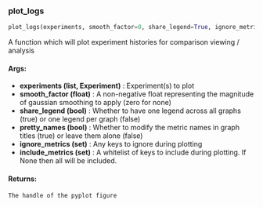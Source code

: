 

### plot_logs
```python
plot_logs(experiments, smooth_factor=0, share_legend=True, ignore_metrics=None, pretty_names=False, include_metrics=None)
```
A function which will plot experiment histories for comparison viewing / analysis

#### Args:

* **experiments (list, Experiment)** :  Experiment(s) to plot
* **smooth_factor (float)** :  A non-negative float representing the magnitude of gaussian smoothing to apply (zero for    none)
* **share_legend (bool)** :  Whether to have one legend across all graphs (true) or one legend per graph (false)
* **pretty_names (bool)** :  Whether to modify the metric names in graph titles (true) or leave them alone (false)
* **ignore_metrics (set)** :  Any keys to ignore during plotting
* **include_metrics (set)** :  A whitelist of keys to include during plotting. If None then all will be included.

#### Returns:
    The handle of the pyplot figure